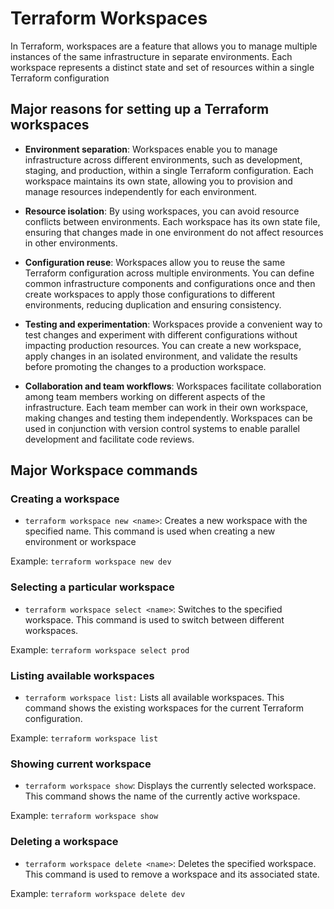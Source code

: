 # Terraform Workspaces

In Terraform, workspaces are a feature that allows you to manage multiple instances of the same infrastructure in separate environments. Each workspace represents a distinct state and set of resources within a single Terraform configuration

## Major reasons for setting up a Terraform workspaces

- **Environment separation**: Workspaces enable you to manage infrastructure across different environments, such as development, staging, and production, within a single Terraform configuration. Each workspace maintains its own state, allowing you to provision and manage resources independently for each environment.

- **Resource isolation**: By using workspaces, you can avoid resource conflicts between environments. Each workspace has its own state file, ensuring that changes made in one environment do not affect resources in other environments.

- **Configuration reuse**: Workspaces allow you to reuse the same Terraform configuration across multiple environments. You can define common infrastructure components and configurations once and then create workspaces to apply those configurations to different environments, reducing duplication and ensuring consistency.

- **Testing and experimentation**: Workspaces provide a convenient way to test changes and experiment with different configurations without impacting production resources. You can create a new workspace, apply changes in an isolated environment, and validate the results before promoting the changes to a production workspace.

- **Collaboration and team workflows**: Workspaces facilitate collaboration among team members working on different aspects of the infrastructure. Each team member can work in their own workspace, making changes and testing them independently. Workspaces can be used in conjunction with version control systems to enable parallel development and facilitate code reviews.

## Major Workspace commands

### Creating a workspace
- `terraform workspace new <name>`: Creates a new workspace with the specified name. This command is used when creating a new environment or workspace

Example: ```terraform workspace new dev```

### Selecting a particular workspace

- `terraform workspace select <name>`: Switches to the specified workspace. This command is used to switch between different workspaces.

Example: ```terraform workspace select prod```

### Listing available workspaces

- `terraform workspace list:` Lists all available workspaces. This command shows the existing workspaces for the current Terraform configuration.

Example: ```terraform workspace list```

### Showing current workspace

- `terraform workspace show`: Displays the currently selected workspace. This command shows the name of the currently active workspace.

Example: ```terraform workspace show```

### Deleting a workspace

- `terraform workspace delete <name>`: Deletes the specified workspace. This command is used to remove a workspace and its associated state.

Example: ```terraform workspace delete dev```